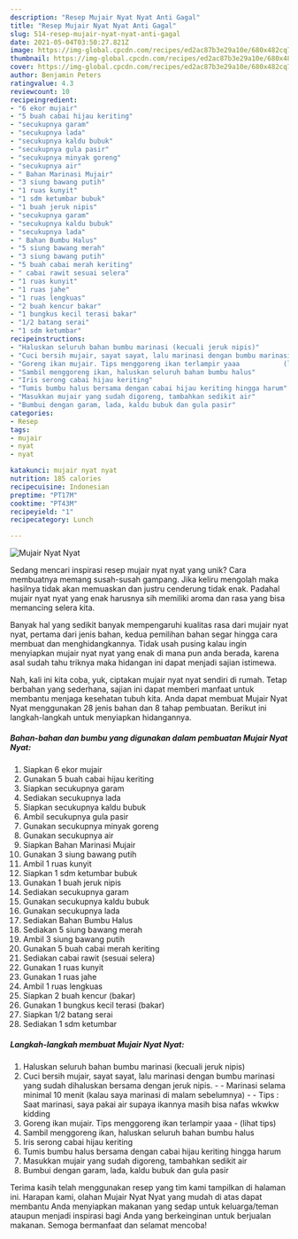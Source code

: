 ```yaml
---
description: "Resep Mujair Nyat Nyat Anti Gagal"
title: "Resep Mujair Nyat Nyat Anti Gagal"
slug: 514-resep-mujair-nyat-nyat-anti-gagal
date: 2021-05-04T03:50:27.821Z
image: https://img-global.cpcdn.com/recipes/ed2ac87b3e29a10e/680x482cq70/mujair-nyat-nyat-foto-resep-utama.jpg
thumbnail: https://img-global.cpcdn.com/recipes/ed2ac87b3e29a10e/680x482cq70/mujair-nyat-nyat-foto-resep-utama.jpg
cover: https://img-global.cpcdn.com/recipes/ed2ac87b3e29a10e/680x482cq70/mujair-nyat-nyat-foto-resep-utama.jpg
author: Benjamin Peters
ratingvalue: 4.3
reviewcount: 10
recipeingredient:
- "6 ekor mujair"
- "5 buah cabai hijau keriting"
- "secukupnya garam"
- "secukupnya lada"
- "secukupnya kaldu bubuk"
- "secukupnya gula pasir"
- "secukupnya minyak goreng"
- "secukupnya air"
- " Bahan Marinasi Mujair"
- "3 siung bawang putih"
- "1 ruas kunyit"
- "1 sdm ketumbar bubuk"
- "1 buah jeruk nipis"
- "secukupnya garam"
- "secukupnya kaldu bubuk"
- "secukupnya lada"
- " Bahan Bumbu Halus"
- "5 siung bawang merah"
- "3 siung bawang putih"
- "5 buah cabai merah keriting"
- " cabai rawit sesuai selera"
- "1 ruas kunyit"
- "1 ruas jahe"
- "1 ruas lengkuas"
- "2 buah kencur bakar"
- "1 bungkus kecil terasi bakar"
- "1/2 batang serai"
- "1 sdm ketumbar"
recipeinstructions:
- "Haluskan seluruh bahan bumbu marinasi (kecuali jeruk nipis)"
- "Cuci bersih mujair, sayat sayat, lalu marinasi dengan bumbu marinasi yang sudah dihaluskan bersama dengan jeruk nipis.  Marinasi selama minimal 10 menit (kalau saya marinasi di malam sebelumnya)  Tips : Saat marinasi, saya pakai air supaya ikannya masih bisa nafas wkwkw kidding"
- "Goreng ikan mujair. Tips menggoreng ikan terlampir yaaa           (lihat tips)"
- "Sambil menggoreng ikan, haluskan seluruh bahan bumbu halus"
- "Iris serong cabai hijau keriting"
- "Tumis bumbu halus bersama dengan cabai hijau keriting hingga harum"
- "Masukkan mujair yang sudah digoreng, tambahkan sedikit air"
- "Bumbui dengan garam, lada, kaldu bubuk dan gula pasir"
categories:
- Resep
tags:
- mujair
- nyat
- nyat

katakunci: mujair nyat nyat 
nutrition: 185 calories
recipecuisine: Indonesian
preptime: "PT17M"
cooktime: "PT43M"
recipeyield: "1"
recipecategory: Lunch

---
```



![Mujair Nyat Nyat](https://img-global.cpcdn.com/recipes/ed2ac87b3e29a10e/680x482cq70/mujair-nyat-nyat-foto-resep-utama.jpg)

Sedang mencari inspirasi resep mujair nyat nyat yang unik? Cara membuatnya memang susah-susah gampang. Jika keliru mengolah maka hasilnya tidak akan memuaskan dan justru cenderung tidak enak. Padahal mujair nyat nyat yang enak harusnya sih memiliki aroma dan rasa yang bisa memancing selera kita.



Banyak hal yang sedikit banyak mempengaruhi kualitas rasa dari mujair nyat nyat, pertama dari jenis bahan, kedua pemilihan bahan segar hingga cara membuat dan menghidangkannya. Tidak usah pusing kalau ingin menyiapkan mujair nyat nyat yang enak di mana pun anda berada, karena asal sudah tahu triknya maka hidangan ini dapat menjadi sajian istimewa.


Nah, kali ini kita coba, yuk, ciptakan mujair nyat nyat sendiri di rumah. Tetap berbahan yang sederhana, sajian ini dapat memberi manfaat untuk membantu menjaga kesehatan tubuh kita. Anda dapat membuat Mujair Nyat Nyat menggunakan 28 jenis bahan dan 8 tahap pembuatan. Berikut ini langkah-langkah untuk menyiapkan hidangannya.

<!--inarticleads1-->

##### Bahan-bahan dan bumbu yang digunakan dalam pembuatan Mujair Nyat Nyat:

1. Siapkan 6 ekor mujair
1. Gunakan 5 buah cabai hijau keriting
1. Siapkan secukupnya garam
1. Sediakan secukupnya lada
1. Siapkan secukupnya kaldu bubuk
1. Ambil secukupnya gula pasir
1. Gunakan secukupnya minyak goreng
1. Gunakan secukupnya air
1. Siapkan  Bahan Marinasi Mujair
1. Gunakan 3 siung bawang putih
1. Ambil 1 ruas kunyit
1. Siapkan 1 sdm ketumbar bubuk
1. Gunakan 1 buah jeruk nipis
1. Sediakan secukupnya garam
1. Gunakan secukupnya kaldu bubuk
1. Gunakan secukupnya lada
1. Sediakan  Bahan Bumbu Halus
1. Sediakan 5 siung bawang merah
1. Ambil 3 siung bawang putih
1. Gunakan 5 buah cabai merah keriting
1. Sediakan  cabai rawit (sesuai selera)
1. Gunakan 1 ruas kunyit
1. Gunakan 1 ruas jahe
1. Ambil 1 ruas lengkuas
1. Siapkan 2 buah kencur (bakar)
1. Gunakan 1 bungkus kecil terasi (bakar)
1. Siapkan 1/2 batang serai
1. Sediakan 1 sdm ketumbar




<!--inarticleads2-->

##### Langkah-langkah membuat Mujair Nyat Nyat:

1. Haluskan seluruh bahan bumbu marinasi (kecuali jeruk nipis)
1. Cuci bersih mujair, sayat sayat, lalu marinasi dengan bumbu marinasi yang sudah dihaluskan bersama dengan jeruk nipis. -  - Marinasi selama minimal 10 menit (kalau saya marinasi di malam sebelumnya) -  - Tips : Saat marinasi, saya pakai air supaya ikannya masih bisa nafas wkwkw kidding
1. Goreng ikan mujair. Tips menggoreng ikan terlampir yaaa -           (lihat tips)
1. Sambil menggoreng ikan, haluskan seluruh bahan bumbu halus
1. Iris serong cabai hijau keriting
1. Tumis bumbu halus bersama dengan cabai hijau keriting hingga harum
1. Masukkan mujair yang sudah digoreng, tambahkan sedikit air
1. Bumbui dengan garam, lada, kaldu bubuk dan gula pasir




Terima kasih telah menggunakan resep yang tim kami tampilkan di halaman ini. Harapan kami, olahan Mujair Nyat Nyat yang mudah di atas dapat membantu Anda menyiapkan makanan yang sedap untuk keluarga/teman ataupun menjadi inspirasi bagi Anda yang berkeinginan untuk berjualan makanan. Semoga bermanfaat dan selamat mencoba!

